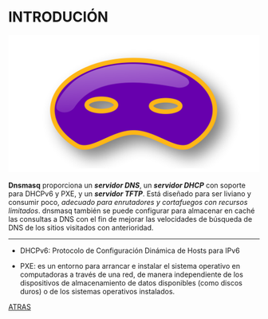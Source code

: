 # INTRODUCIÓN

![dnsmask](https://github.com/estebancr1993/dnsmask/blob/main/img/Dnsmasq.png)

**Dnsmasq** proporciona un ***servidor DNS***, un ***servidor DHCP*** con soporte para DHCPv6 y PXE, y un ***servidor TFTP***. 
Está diseñado para ser liviano y consumir poco, *adecuado para enrutadores y cortafuegos con recursos limitados*. 
dnsmasq también se puede configurar para almacenar en caché las consultas a DNS con el fin de 
mejorar las velocidades de búsqueda de DNS de los sitios visitados con anterioridad.

---

- DHCPv6: Protocolo de Configuración Dinámica de Hosts para IPv6

- PXE: es un entorno para arrancar e instalar el sistema operativo en computadoras a través de una red, de manera independiente de 
los dispositivos de almacenamiento de datos disponibles (como discos duros) o de los sistemas operativos instalados.


[ATRAS](https://github.com/estebancr1993/dnsmask/blob/main/README.md)
